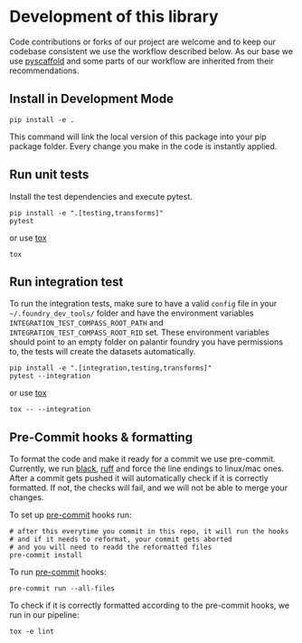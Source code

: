 # Development of this library

Code contributions or forks of our project are welcome
and to keep our codebase consistent we use the workflow described below.
As our base we use [pyscaffold] and some parts of our workflow
are inherited from their recommendations.

## Install in Development Mode

```shell
pip install -e .
```

This command will link the local version of this package into your pip package folder.
Every change you make in the code is instantly applied.

## Run unit tests

Install the test dependencies and execute pytest.

```shell
pip install -e ".[testing,transforms]"
pytest
```

or use [tox]

```shell
tox
```

## Run integration test

To run the integration tests, make sure to have a valid `config` file in your `~/.foundry_dev_tools/` folder
and have the environment variables `INTEGRATION_TEST_COMPASS_ROOT_PATH` and `INTEGRATION_TEST_COMPASS_ROOT_RID` set.
These environment variables should point to an empty folder on palantir foundry you have permissions to,
the tests will create the datasets automatically.

```shell
pip install -e ".[integration,testing,transforms]"
pytest --integration
```

or use [tox]

```shell
tox -- --integration
```

## Pre-Commit hooks & formatting

To format the code and make it ready for a commit we use pre-commit.
Currently, we run [black], [ruff] and force the line endings to linux/mac ones.
After a commit gets pushed it will automatically check if it is correctly formatted.
If not, the checks will fail, and we will not be able to merge your changes.

To set up [pre-commit] hooks run:

```shell
# after this everytime you commit in this repo, it will run the hooks
# and if it needs to reformat, your commit gets aborted
# and you will need to readd the reformatted files
pre-commit install
```

To run [pre-commit] hooks:

```shell
pre-commit run --all-files
```

To check if it is correctly formatted according
to the pre-commit hooks, we run in our pipeline:

```shell
tox -e lint
```

[pyscaffold]: https://pyscaffold.org/en/stable/
[tox]: https://tox.wiki/en/latest/
[pre-commit]: https://pre-commit.com/
[black]: https://github.com/psf/black
[ruff]: https://github.com/charliermarsh/ruff
